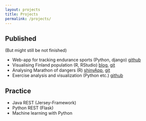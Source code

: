 ```yaml
---
layout: projects
title: Projects
permalink: /projects/
---
```

## Published 
(But might still be not finished)

- Web-app for tracking endurance sports (Python, django) [github](https://github.com/tkettu/rokego)
- Visualising Finland population (R, RStudio) [blog](https://teroki.wordpress.com/2017/01/26/suomen-vaeston-jakautumisen-visualisointia/), [git](https://github.com/tkettu/suomiVisualization)
- Analysing Marathon of dangers (R) [shinyApp](https://teroki.shinyapps.io/runners/), [git](https://github.com/tkettu/shinyRunners)
- Exercise analysis and visualization (Python etc.) [github](https://github.com/tkettu/exercise-analysis)

## Practice
- Java REST (Jersey-Framework)
- Python REST (Flask)
- Machine learning with Python
